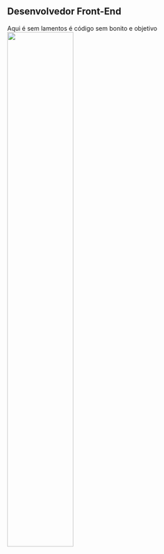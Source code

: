 ## Desenvolvedor Front-End
Aqui é sem lamentos é código sem bonito e objetivo 
<img width=55% align="center"  src="https://github-readme-streak-stats.herokuapp.com?user=lamentavelman&theme=radical&mode=weekly" />
<!--
**lamentavelman/lamentavelman** is a ✨ _special_ ✨ repository because its `README.md` (this file) appears on your GitHub profile.

Here are some ideas to get you started:

- 🔭 I’m currently working on ...
- 🌱 I’m currently learning ...
- 👯 I’m looking to collaborate on ...
- 🤔 I’m looking for help with ...
- 💬 Ask me about ...
- 📫 How to reach me: ...
- 😄 Pronouns: ...
- ⚡ Fun fact: ...
-->
